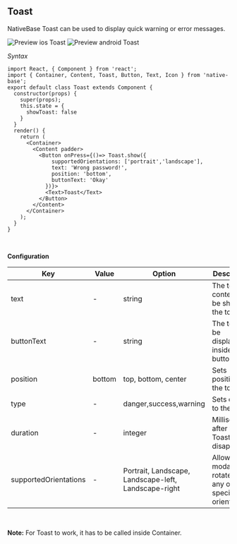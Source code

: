 ## Toast

NativeBase Toast can be used to display quick warning or error messages. <br />

![Preview ios Toast](https://docs.nativebase.io/docs/assets/ios/components/toast.gif)
![Preview android Toast](https://docs.nativebase.io/docs/assets/android/components/toast.gif)

*Syntax*

<pre class="line-numbers"><code class="language-jsx">import React, &lcub; Component } from 'react';
import { Container, Content, Toast, Button, Text, Icon } from 'native-base';
export default class Toast extends Component &lcub;
  constructor(props) {
    super(props);
    this.state = &lcub;
      showToast: false
    }
  }
  render() &lcub;
    return (
      &lt;Container>
        &lt;Content padder>
          &lt;Button onPress=&lcub;()=> Toast.show(&lcub;
              supportedOrientations: ['portrait','landscape'],
              text: 'Wrong password!',
              position: 'bottom',
              buttonText: 'Okay'
            })}>
            &lt;Text>Toast&lt;/Text>
          &lt;/Button>
        &lt;/Content>
      &lt;/Container>
    );
  }
}</code></pre><br />

**Configuration**
<table class="table table-bordered">
        <thead>
            <tr>
                <th>Key</th>
                <th>Value</th>
                <th>Option</th>
                <th width="50%">Description</th>
            </tr>
        </thead>
        <tbody>
            <tr>
                <td>text</td>
                <td> - </td>
                <td> string </td>
                <td>The text content to be shown in the toast.</td>
            </tr>
            <tr>
                <td>buttonText</td>
                <td> - </td>
                <td> string </td>
                <td>The text to be displayed inside the button.</td>
            </tr>
            <tr>
                <td>position</td>
                <td> bottom </td>
                <td> top, bottom, center </td>
                <td>Sets position for the toast.</td>
            </tr>
            <tr>
                <td>type</td>
                <td> - </td>
                <td> danger,success,warning </td>
                <td>Sets context to the Toast.</td>
            </tr>
            <tr>
                <td>duration</td>
                <td> - </td>
                <td> integer </td>
                <td>Milliseconds after which Toast disappers</td>
            </tr>
            <tr>
                <td>supportedOrientations</td>
                <td> - </td>
                <td> Portrait, Landscape, Landscape-left, Landscape-right </td>
                <td>Allows the modal to be rotated to any of the specified orientations</td>
            </tr>
            </tbody>
        </table><br />

**Note:** For Toast to work, it has to be called inside Container.
